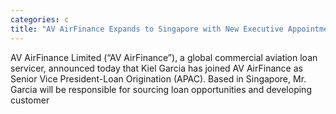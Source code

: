 ```yaml
---
categories: c
title: "AV AirFinance Expands to Singapore with New Executive Appointment"
---
```

AV AirFinance Limited (“AV AirFinance”), a global commercial aviation loan servicer, announced today that Kiel Garcia has joined AV AirFinance as Senior Vice President-Loan Origination (APAC). Based in Singapore, Mr. Garcia will be responsible for sourcing loan opportunities and developing customer 
